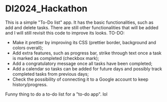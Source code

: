 # DI2024_Hackathon

This is a simple "To-Do list" app. It has the basic functionalities, such as add and delete tasks.
There are still other functionalities that will be added and I will still revisit this code to improve its looks.
TO-DO:
  - Make it prettier by improving its CSS (prettier border, background and colors overall);
  - Add extra features, such as progress bar, strike through text once a task is marked as completed (checkbox mark);
  - Add a congratulatory message once all tasks have been completed;
  - Add a calendar so tasks can be added for future days and possibly track completed tasks from previous days;
  - Check the possibility of connecting it to a Google account to keep history/progress.

Funny thing to do a to-do list for a "to-do app". lol
